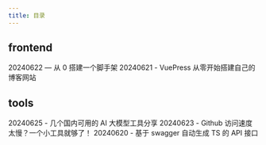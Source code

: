 ```yaml
---
title: 目录
---
```


## frontend

20240622 — 从 0 搭建一个脚手架
20240621 - VuePress 从零开始搭建自己的博客网站

## tools

20240625 - 几个国内可用的 AI 大模型工具分享
20240623 - Github 访问速度太慢？一个小工具就够了！
20240620 - 基于 swagger 自动生成 TS 的 API 接口
